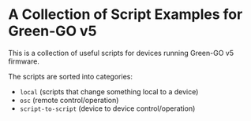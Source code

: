 # A Collection of Script Examples for Green-GO v5

This is a collection of useful scripts for devices running Green-GO v5 firmware.

The scripts are sorted into categories: 
- `local` (scripts that change something local to a device)
- `osc` (remote control/operation)
- `script-to-script` (device to device control/operation)
